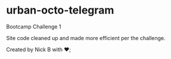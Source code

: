 # urban-octo-telegram
Bootcamp Challenge 1

Site code cleaned up and made more efficient per the challenge.

Created by Nick B with ❤️;
